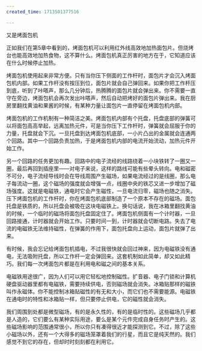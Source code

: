```yaml
---
created_time: 1713501377516

---
```

又是烤面包机

正如我们在第5章中看到的，烤面包机可以利用红外线高效地加热面包片。但烧烤台也能高效地加热食物，这不算什么。烤面包机真正厉害的地方在于，它知道应该在什么时候停止加热。

烤面包机使用起来非常方便。只有当你压下侧面的工作杆时，面包片才会沉入烤面包机内部。如果工作杆没有按压到位，面包片就会自己弹回来。如果你把工作杆压到底，听到了咔嗒声，那么几分钟后，热腾腾的面包片就会弹出来。你不需要一直守在旁边，烤面包机会再次发出咔嗒声，然后自动把烤好的面包片弹出来。我在厨房里翻找黄油和果酱的时候，有某种力量让面包片一直停留在烤面包机内部。

烤面包机的工作机制有一种简洁之美。烤面包机内部有个托盘，托盘底部的弹簧可以将面包高高举起，远离加热元件，可是当你压下工作杆时，弹簧就会屈服于你的力量，托盘就会下沉。一旦托盘到达烤面包机底部，一小片凸出的金属就会连通两个回路。其中一个回路负责加热，于是烤面包机内部的电流开始流动，加热元件开始工作。

另一个回路的任务更加有趣。回路中的电子流经的线路绕着一小块铁转了一圈又一圈，最后再回到插座里——对电子来说，这样的路线可能有些晕头转向。电和磁密不可分，电子流经导线时会在导线周围产生磁场，如果电流经过的是线圈，那么电子每流动一圈，这个磁场的强度就会增强一点，线圈中央的铁芯又进一步增加了磁场强度。这就是电磁铁，通电时它会产生磁性，一旦电流归零，磁场也随之消失。压下烤面包机的工作杆时，你在烤面包机底部制造了一个原本不存在的磁场。面包托盘是铁质的，所以托盘会被吸在这块电磁铁上。换句话说，我在冰箱里翻找黄油的时候，一个临时的磁场将面包托盘固定住了。烤面包机侧面有一个计时器，一旦回路接通，计时器就会开始工作。只要时间一到，计时器就会切断电路。失去了电流的电磁铁无法维持磁性，在弹簧的作用下，面包托盘向上运动，面包片就弹了出来。

有时候，我会忘记给烤面包机插电，不过我很快就会回过神来，因为电磁铁没有通电，无法吸附托盘，所以工作杆一定会弹回来。这套机制如此简单，却又如此精巧。我们每一次烤面包片都是在利用电和磁之间的基本关系。

电磁铁用途很广，因为人们可以用它轻松地控制磁性。扩音器、电子门锁和计算机硬盘驱动器里都有电磁铁，需要持续供电，否则磁场就会消失。冰箱贴那样的磁铁叫作永磁体。你不能控制冰箱贴磁性的有无和大小，而它们也不需要能源。电磁铁在通电时的特性和冰箱贴一样，但只要停止供电，它的磁性就会消失。

我们周围到处都是微型磁场，有的是永久性的，有的是临时性的。这些磁场几乎都是人造的，它们要么有某种实际用途，要么是某个元件完成自身任务时产生的。这些磁场影响的范围通常很小，所以你只有凑得很近才能探测到它。不过，除了这些小磁场以外，还有一个大得多的磁场笼罩着我们的行星，而且它是纯天然的。我们感觉不到它的存在，但却时时刻刻都在利用它。